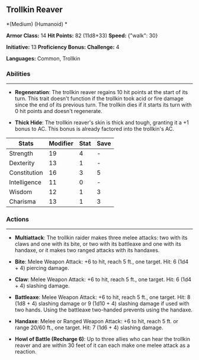 ## Trollkin Reaver
*(Medium) (Humanoid) *

**Armor Class:** 14
**Hit Points:** 82 (11d8+33)
**Speed:** {"walk": 30}

**Initiative:** 13
**Proficiency Bonus:**
**Challenge:** 4

**Languages:** Common, Trollkin

### Abilities
 --- 
- **Regeneration**: The trollkin reaver regains 10 hit points at the start of its turn. This trait doesn't function if the trollkin took acid or fire damage since the end of its previous turn. The trollkin dies if it starts its turn with 0 hit points and doesn't regenerate.

- **Thick Hide**: The trollkin reaver's skin is thick and tough, granting it a +1 bonus to AC. This bonus is already factored into the trollkin's AC.



| Stats | Modifier | Stat | Save
| ---- | ---- | ---- | ---- |
| Strength | 19 | 4 | - |
| Dexterity | 13 | 1 | - |
| Constitution | 16 | 3 | 5 |
| Intelligence | 11 | 0 | - |
| Wisdom | 12 | 1 | 3 |
| Charisma | 13 | 1 | 3 |

### Actions
 --- 
- **Multiattack**: The trollkin raider makes three melee attacks: two with its claws and one with its bite, or two with its battleaxe and one with its handaxe, or it makes two ranged attacks with its handaxes.

- **Bite**: Melee Weapon Attack: +6 to hit, reach 5 ft., one target. Hit: 6 (1d4 + 4) piercing damage.

- **Claw**: Melee Weapon Attack: +6 to hit, reach 5 ft., one target. Hit: 6 (1d4 + 4) slashing damage.

- **Battleaxe**: Melee Weapon Attack: +6 to hit, reach 5 ft., one target. Hit: 8 (1d8 + 4) slashing damage or 9 (1d10 + 4) slashing damage if used with two hands. Using the battleaxe two-handed prevents using the handaxe.

- **Handaxe**: Melee or Ranged Weapon Attack: +6 to hit, reach 5 ft. or range 20/60 ft., one target. Hit: 7 (1d6 + 4) slashing damage.

- **Howl of Battle (Recharge 6)**: Up to three allies who can hear the trollkin reaver and are within 30 feet of it can each make one melee attack as a reaction.

